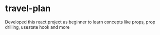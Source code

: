 # travel-plan
 Developed this react project as beginner to learn concepts like props, prop drilling, usestate hook and more
